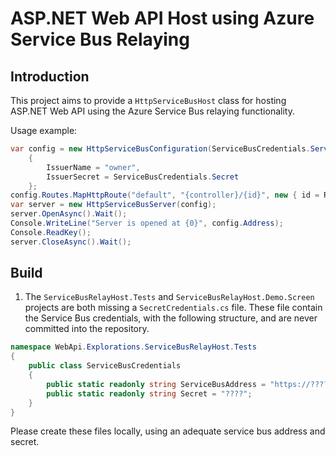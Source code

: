 # ASP.NET Web API Host using Azure Service Bus Relaying

## Introduction

This project aims to provide a `HttpServiceBusHost` class for hosting ASP.NET Web API using the Azure Service Bus relaying functionality.

Usage example:

```csharp
var config = new HttpServiceBusConfiguration(ServiceBusCredentials.ServiceBusAddress)
    {
        IssuerName = "owner",
        IssuerSecret = ServiceBusCredentials.Secret
    };
config.Routes.MapHttpRoute("default", "{controller}/{id}", new { id = RouteParameter.Optional });
var server = new HttpServiceBusServer(config);
server.OpenAsync().Wait();
Console.WriteLine("Server is opened at {0}", config.Address);
Console.ReadKey();
server.CloseAsync().Wait();
```


## Build

1. The `ServiceBusRelayHost.Tests` and `ServiceBusRelayHost.Demo.Screen` projects are both missing a `SecretCredentials.cs` file.
These file contain the Service Bus credentials, with the following structure, and are never committed into the repository.

```csharp
namespace WebApi.Explorations.ServiceBusRelayHost.Tests
{
    public class ServiceBusCredentials
    {
        public static readonly string ServiceBusAddress = "https://???????.servicebus.windows.net/webapi/";
        public static readonly string Secret = "????";
    }
}
``` 

Please create these files locally, using an adequate service bus address and secret.



